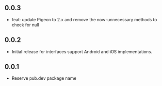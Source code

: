 ## 0.0.3

- feat: update Pigeon to 2.x and remove the now-unnecessary methods to check for null

## 0.0.2

- Initial release for interfaces support Android and iOS implementations.

## 0.0.1

- Reserve pub.dev package name